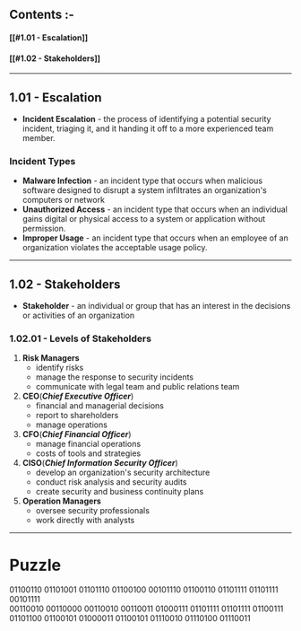 
## Contents :-

#### [[#1.01 - Escalation]]
#### [[#1.02 - Stakeholders]]


---
## 1.01 - Escalation

- **Incident Escalation** - the process of identifying a potential security incident, triaging it, and it handing it off to a more experienced team member.

### Incident Types

- **Malware Infection** - an incident type that occurs when malicious software designed to disrupt a system infiltrates an organization's computers or network
- **Unauthorized Access** - an incident type that occurs when an individual gains digital or physical access to a system or application without permission.
- **Improper Usage** - an incident type that occurs when an employee of an organization violates the acceptable usage policy.

---
## 1.02 - Stakeholders

- **Stakeholder** - an individual or group that has an interest in the decisions or activities of an organization

### 1.02.01 - Levels of Stakeholders

1. **Risk Managers**
	- identify risks
	- manage the response to security incidents
	- communicate with legal team and public relations team 
2. **CEO**(***Chief Executive Officer***)
	- financial and managerial decisions
	- report to shareholders
	- manage operations
3. **CFO**(***Chief Financial Officer***)
	- manage financial operations 
	- costs of tools and strategies
4. **CISO**(***Chief Information Security Officer***)
	- develop an organization's security architecture
	- conduct risk analysis and security audits
	- create security and business continuity plans 
5. **Operation Managers** 
	- oversee security professionals
	- work directly with analysts
	
---
# Puzzle

01100110 01101001 01101110 01100100 00101110 01100110 01101111 01101111 00101111    
00110010 00110000 00110010 00110011 01000111 01101111 01101111 01100111 01101100 01100101 01000011 01100101 01110010 01110100 01110011

